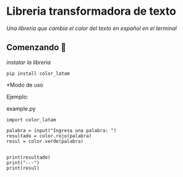 # Libreria transformadora de texto

_Una libreria que cambia el color del texto en español en el terminal_


## Comenzando 🚀

_instalar la libreria_

~~~
pip install color_latam
~~~

*Modo de uso

Ejemplo:

example.py
~~~
import color_latam

palabra = input("Ingresa una palabra: ")
resultado = color.rojo(palabra)
resul = color.verde(palabra)


print(resultado)
print("---")
print(resul)

~~~


